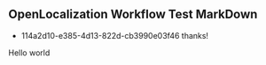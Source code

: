 ## OpenLocalization Workflow Test MarkDown
* 114a2d10-e385-4d13-822d-cb3990e03f46 
thanks!

Hello world